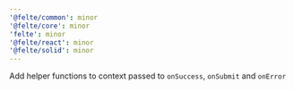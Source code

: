 ```yaml
---
'@felte/common': minor
'@felte/core': minor
'felte': minor
'@felte/react': minor
'@felte/solid': minor
---
```


Add helper functions to context passed to `onSuccess`, `onSubmit` and `onError`
